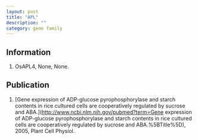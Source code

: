 ```yaml
---
layout: post
title: "APL"
description: ""
category: gene family
---
```


## Information
1. OsAPL4, None, None.

## Publication
1. [Gene expression of ADP-glucose pyrophosphorylase and starch contents in rice cultured cells are cooperatively regulated by sucrose and ABA.](http://www.ncbi.nlm.nih.gov/pubmed?term=Gene expression of ADP-glucose pyrophosphorylase and starch contents in rice cultured cells are cooperatively regulated by sucrose and ABA.%5BTitle%5D), 2005, Plant Cell Physiol.


